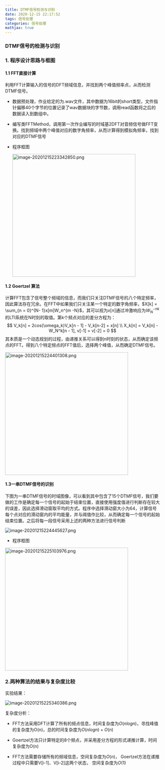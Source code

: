 ```yaml
---
title: DTMF信号检测与识别
date: 2020-12-15 22:17:52
tags: 信号处理
categories: 信号处理
mathjax: true
---
```


### DTMF信号的检测与识别

### 1. 程序设计思路与框图

#### 1.1 FFT直接计算

利用FFT计算输入的信号的DFT频域信息，并找到两个峰值频率点，从而检测DTMF信号。

+ 数据预处理，作业给定的为.wav文件，其中数据为16bit的short类型，文件指针偏移40个字节的位置记录了wav数据块的字节数，调用read函数将之后的数据读入到数组中。

+ 编写类FFTMethod，调用第一次作业编写的时域基2DFT对音频信号做FFT变换。找到频域中两个峰值对应的数字角频率，从而计算得到模拟角频率，找到对应的DTMF信号

+ 程序框图

  <img src="https://i.loli.net/2020/12/15/qX4PvIlB36bjSLc.png" alt="image-20201215223342850.png" height=400>

#### 1.2 Goertzel 算法

计算FFT包含了信号整个频域的信息，而我们只关注DTMF信号的八个特定频率，因此算法存在冗余。在FFT中如果我们只关注某一个特定的数字角频率，$X[k] = \sum_{n = 0}^{N- 1}x[m]W_n^{m -N}$，其可以视为$x[n]$通过冲激响应为$W_N^{-nk}$的LTI系统在N时刻的取值。第k个频点对应的差分方程为：
$$
V_k[n] = 2cos(\omega_k)V_k[n - 1] - V_k[n-2] + x[n] \\
X_k[n] = V_k[n] - W_N^k[n - 1], v[-1] = v[-2] = 0
$$
其本质是一个动态规划的过程，由递推关系可以得到n时刻的状态，从而确定该频点的FFT。得到八个特定频点的FFT值后，选择两个峰值，从而确定DTMF信号。

<img src="https://i.loli.net/2020/12/15/WPjz2ItDx5vhKuM.png" alt="image-20201215224401308.png" height=400>

#### 1.3一串DTMF信号的识别

下图为一串DTMF信号的时域图像，可以看到其中包含了15个DTMF信号，我们要做的工作是确定每一个信号的起始于结束位置，直接使用强度值进行判断存在较大的误差，因此选择滑动窗取平均的方式。程序中选择滑动窗大小为64，计算信号每个点对应的滑动窗内的平均能量，并与阈值作比较，从而确定每一个信号的起始结束位置。之后将每一段信号采用上述的两种方法进行信号判断

![image-20201215224445627.png](https://i.loli.net/2020/12/15/mMfArlcUnZO8sPT.png)

+ 程序框图

<img src="https://i.loli.net/2020/12/15/5Olr6ciBUpfImsC.png" alt="image-20201215225103976.png" height=400>

### 2.两种算法的结果与复杂度比较

实验结果：

![image-20201215225340386.png](https://i.loli.net/2020/12/15/oUfzLdDCkjwVQKH.png)

复杂度分析：

+ FFT方法采用DFT计算了所有的频点信息，时间复杂度为$O(nlogn)$，寻找峰值的复杂度为O(n)，总的时间复杂度为$O(nlogn) + O(n)$

+ Goertzel方法只计算特定的8个频点，并采用差分方程的形式递推计算，时间复杂度为O(n)
+ FFT方法需要存储所有的频域信息，空间复杂度为$O(n)$， Goertzel方法在递推过程中只需要V[i-1]、V[i-2]这两个状态， 空间复杂度为$O(1)$